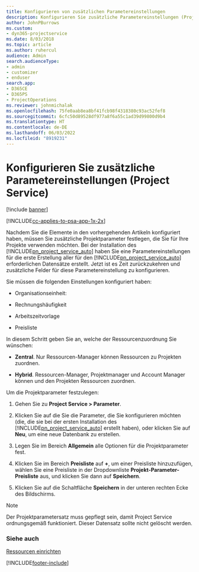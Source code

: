 ```yaml
---
title: Konfigurieren von zusätzlichen Parametereinstellungen
description: Konfigurieren Sie zusätzliche Parametereinstellungen (Project Service)
author: JohnPBurrows
ms.custom:
- dyn365-projectservice
ms.date: 8/03/2018
ms.topic: article
ms.author: ruhercul
audience: Admin
search.audienceType:
- admin
- customizer
- enduser
search.app:
- D365CE
- D365PS
- ProjectOperations
ms.reviewer: johnmichalak
ms.openlocfilehash: 75fe0aab8ea8bf41fcb98f4318380c93ac52fef8
ms.sourcegitcommit: 6cfc50d89528df977a8f6a55c1ad39d99800d9b4
ms.translationtype: HT
ms.contentlocale: de-DE
ms.lasthandoff: 06/03/2022
ms.locfileid: "8919231"
---
```

# <a name="configure-additional-parameter-settings-project-service"></a>Konfigurieren Sie zusätzliche Parametereinstellungen (Project Service)

[!include [banner](../includes/psa-now-project-operations.md)]

[!INCLUDE[cc-applies-to-psa-app-1x-2x](../includes/cc-applies-to-psa-app-1x-2x.md)]

Nachdem Sie die Elemente in den vorhergehenden Artikeln konfiguriert haben, müssen Sie zusätzliche Projektparameter festlegen, die Sie für Ihre Projekte verwenden möchten. Bei der Installation des [!INCLUDE[pn_project_service_auto](../includes/pn-project-service-auto.md)] haben Sie eine Parametereinstellungen für die erste Erstellung aller für den [!INCLUDE[pn_project_service_auto](../includes/pn-project-service-auto.md)] erforderlichen Datensätze erstellt. Jetzt ist es Zeit zurückzukehren und zusätzliche Felder für diese Parametereinstellung zu konfigurieren.  
  
 Sie müssen die folgenden Einstellungen konfiguriert haben:  
  
-   Organisationseinheit:  
  
-   Rechnungshäufigkeit  
  
-   Arbeitszeitvorlage  
  
-   Preisliste  
 
In diesem Schritt geben Sie an, welche der Ressourcenzuordnung Sie wünschen:  
  
- **Zentral**. Nur Ressourcen-Manager können Ressourcen zu Projekten zuordnen.  
  
- **Hybrid**. Ressourcen-Manager, Projektmanager und Account Manager können und den Projekten Ressourcen zuordnen.  
  
 
Um die Projektparameter festzulegen:  
  
1. Gehen Sie zu **Project Service > Parameter**.  
  
2. Klicken Sie auf die Sie die Parameter, die Sie konfigurieren möchten (die, die sie bei der ersten Installation des [!INCLUDE[pn_project_service_auto](../includes/pn-project-service-auto.md)] erstellt haben), oder klicken Sie auf **Neu**, um eine neue Datenbank zu erstellen.  
  
3. Legen Sie im Bereich **Allgemein** alle Optionen für die Projektparameter fest.  
  
4. Klicken Sie im Bereich **Preisliste** auf **+**, um einer Preisliste hinzuzufügen, wählen Sie eine Preisliste in der Dropdownliste **Projekt-Parameter-Preisliste** aus, und klicken Sie dann auf **Speichern**.  
  
5. Klicken Sie auf die Schaltfläche **Speichern** in der unteren rechten Ecke des Bildschirms.  

> [!NOTE]
> Der Projektparametersatz muss gepflegt sein, damit Project Service ordnungsgemäß funktioniert. Dieser Datensatz sollte nicht gelöscht werden.

### <a name="see-also"></a>Siehe auch  
 [Ressourcen einrichten](../psa/set-up-resources.md)


[!INCLUDE[footer-include](../includes/footer-banner.md)]
